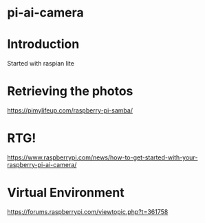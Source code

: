 # pi-ai-camera

# Introduction

Started with raspian lite


# Retrieving the photos

https://pimylifeup.com/raspberry-pi-samba/

# RTG!

https://www.raspberrypi.com/news/how-to-get-started-with-your-raspberry-pi-ai-camera/


# Virtual Environment

https://forums.raspberrypi.com/viewtopic.php?t=361758

